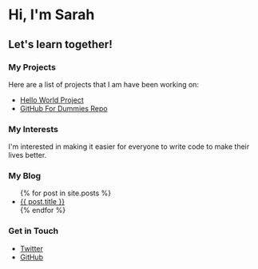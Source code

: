 # Hi, I'm Sarah
## Let's learn together!

### My Projects
Here are a list of projects that I am have been working on:
<ul>
<li><a href="https://github.com/dra-sarah/HelloWorld">Hello World Project</a></li>
<li><a href="https://github.com/thewecanzone/GitHubForDummiesReaders">GitHub For Dummies Repo</a></li>
</ul>

### My Interests
I'm interested in making it easier for everyone to write code to make their lives better.
### My Blog
<ul>
{% for post in site.posts %}
<li>
<a href="{{ post.url }}">{{ post.title }}</a>
</li>
{% endfor %}
</ul>

### Get in Touch
<ul>
<li><a href="https://twitter.com/{{ site.twitter_username }}">Twitter</a></li>
<li><a href="https://github.com/{{ site.github_username }}">GitHub</a></li>
</ul>
